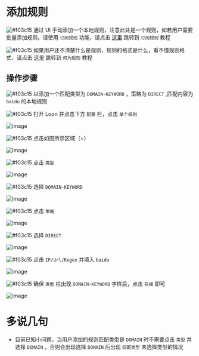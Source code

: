 # 添加规则

![#f03c15](https://placehold.it/15/f03c15/000000?text=+) 通过 UI 手动添加一个本地规则，注意此处是一个规则，如若用户需要批量添加规则，请使用 `订阅规则` 功能，请点击 [这里](https://github.com/chiupam/tutorial/blob/master/Loon/Plus/Remote_Rule.md) 跳转到 `订阅规则` 教程

![#f03c15](https://placehold.it/15/f03c15/000000?text=+) 如果用户还不清楚什么是规则，规则的格式是什么，看不懂规则格式，请点击 [这里](https://github.com/chiupam/tutorial/blob/master/Loon/Plus/Rule_Summary.md) 跳转到 `何为规则` 教程

## 操作步骤

![#f03c15](https://placehold.it/15/f03c15/000000?text=+) 以添加一个匹配类型为 `DOMAIN-KEYWORD` ，策略为 `DIRECT` ,匹配内容为 `baidu` 的本地规则

![#f03c15](https://placehold.it/15/f03c15/000000?text=+) 打开 Loon 并点击下方 `配置` 栏，点击 `单个规则`

![image](https://raw.githubusercontent.com/chiupam/tutorial-image/master/Loon/Plus/Rule.jpg)

![#f03c15](https://placehold.it/15/f03c15/000000?text=+) 点击如图所示区域（+）

![image](https://raw.githubusercontent.com/chiupam/tutorial-image/master/Loon/Plus/Rule_1.jpg)

![#f03c15](https://placehold.it/15/f03c15/000000?text=+) 点击 `类型`

![image](https://raw.githubusercontent.com/chiupam/tutorial-image/master/Loon/Plus/Rule_2.jpg)

![#f03c15](https://placehold.it/15/f03c15/000000?text=+) 选择 `DOMAIN-KEYWORD`

![image](https://raw.githubusercontent.com/chiupam/tutorial-image/master/Loon/Plus/Rule_3.jpg)

![#f03c15](https://placehold.it/15/f03c15/000000?text=+) 点击 `策略`

![image](https://raw.githubusercontent.com/chiupam/tutorial-image/master/Loon/Plus/Rule_4.jpg)

![#f03c15](https://placehold.it/15/f03c15/000000?text=+) 选择 `DIRECT`

![image](https://raw.githubusercontent.com/chiupam/tutorial-image/master/Loon/Plus/Rule_5.jpg)

![#f03c15](https://placehold.it/15/f03c15/000000?text=+) 点击 `IP/Url/Regex` 并填入 `baidu`

![image](https://raw.githubusercontent.com/chiupam/tutorial-image/master/Loon/Plus/Rule_6.jpg)

![#f03c15](https://placehold.it/15/f03c15/000000?text=+) 确保 `类型` 栏出现 `DOMAIN-KEYWORD` 字样后，点击 `存储` 即可

![image](https://raw.githubusercontent.com/chiupam/tutorial-image/master/Loon/Plus/Rule_7.jpg)

# 多说几句

- 目前已知小问题，当用户添加的规则匹配类型是 `DOMAIN` 时不需要点击 `类型` 并选择 `DOMAIN` ，否则会出现选择 `DOMAIN` 后出现 `匹配类型` 未选择类型的情况

